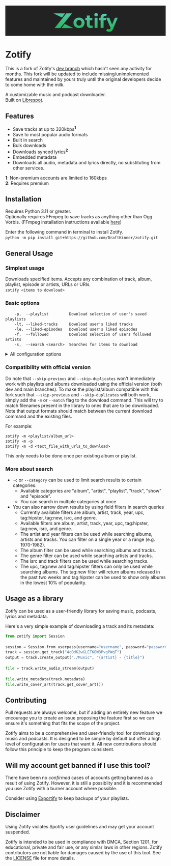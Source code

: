 ![Logo banner](./assets/banner.png)

# Zotify

This is a fork of Zotify's [dev branch](https://github.com/zotify-dev/zotify/tree/v1.0-dev) which hasn't seen any activity for months. This fork will be updated to include missing/unimplemented features and maintained by yours truly until the original developers decide to come home with the milk.

A customizable music and podcast downloader. \
Built on [Librespot](https://github.com/kokarare1212/librespot-python).

## Features

- Save tracks at up to 320kbps<sup>**1**</sup>
- Save to most popular audio formats
- Built in search
- Bulk downloads
- Downloads synced lyrics<sup>**2**</sup>
- Embedded metadata
- Downloads all audio, metadata and lyrics directly, no substituting from other services.

**1**: Non-premium accounts are limited to 160kbps \
**2**: Requires premium

## Installation

Requires Python 3.11 or greater. \
Optionally requires FFmpeg to save tracks as anything other than Ogg Vorbis.
(FFmpeg installation instructions available [here](https://github.com/DraftKinner/zotify/blob/main/INSTALLATION.md))

Enter the following command in terminal to install Zotify. \
`python -m pip install git+https://github.com/DraftKinner/zotify.git`

## General Usage

### Simplest usage

Downloads specified items. Accepts any combination of track, album, playlist, episode or artists, URLs or URIs. \
`zotify <items to download>`

### Basic options

```text
    -p,  --playlist         Download selection of user's saved playlists
    -lt, --liked-tracks     Download user's liked tracks
    -le, --liked-episodes   Download user's liked episodes
    -f,  --followed         Download selection of users followed artists
    -s,  --search <search>  Searches for items to download
```

<details><summary>All configuration options</summary>

| Config key              | Command line argument     | Description                                         | Default                                                    |
| ----------------------- | ------------------------- | --------------------------------------------------- | ---------------------------------------------------------- |
| path_credentials        | --credentials             | Path to credentials file                            |                                                            |
| path_archive            | --archive                 | Path to track archive file                          |                                                            |
| music_library           | --music-library           | Path to root of music library                       |                                                            |
| podcast_library         | --podcast-library         | Path to root of podcast library                     |                                                            |
| mixed_playlist_library  | --mixed-playlist-library  | Path to root of mixed content playlist library      |                                                            |
| output_album            | --output-album            | File layout for saved albums                        | {album_artist}/{album}/{track_number}. {artists} - {title} |
| output_playlist_track   | --output-playlist-track   | File layout for tracks in a playlist                | {playlist}/{playlist_number}. {artists} - {title}          |
| output_playlist_episode | --output-playlist-episode | File layout for episodes in a playlist              | {playlist}/{playlist_number}. {episode_number} - {title}   |
| output_podcast          | --output-podcast          | File layout for saved podcasts                      | {podcast}/{episode_number} - {title}                       |
| download_quality        | --download-quality        | Audio download quality (auto for highest available) |                                                            |
| download_real_time      | --download-real-time      | Downloads songs as fast as they would be played     |                                                            |
| audio_format            | --audio-format            | Audio format of final track output                  |                                                            |
| transcode_bitrate       | --transcode-bitrate       | Transcoding bitrate (-1 to use download rate)       |                                                            |
| ffmpeg_path             | --ffmpeg-path             | Path to ffmpeg binary                               |                                                            |
| ffmpeg_args             | --ffmpeg-args             | Additional ffmpeg arguments when transcoding        |                                                            |
| save_credentials        | --save-credentials        | Save login credentials to a file                    |                                                            |
| replace_existing        | --replace-existing        | Redownload and replace songs if they already exist  |                                                            |
| skip_previous           | --skip-previous           | Skip previously downloaded songs in the playlist    |                                                            |
| skip_duplicates         | --skip-duplicates         | Skip downloading existing track to different album  |                                                            |

</details>

### Compatibility with official version

Do note that `--skip-previous` and `--skip-duplicates` won't immediately work with playlists and albums downloaded using the official version (both dev and main branches). To make the playlist/album compatible with this fork such that `--skip-previous` and `--skip-duplicates` will both work, simply add the `-m` or `--match` flag to the download command. This will try to match filenames present in the library to ones that are to be downloaded. Note that output formats should match between the current download command and the existing files.

For example:
```
zotify -m <playlist/album_url>
zotify -m -p
zotify -m -d <text_file_with_urls_to_download>
```
This only needs to be done once per existing album or playlist.


### More about search

- `-c` or `--category` can be used to limit search results to certain categories.
  - Available categories are "album", "artist", "playlist", "track", "show" and "episode".
  - You can search in multiple categories at once
- You can also narrow down results by using field filters in search queries
  - Currently available filters are album, artist, track, year, upc, tag:hipster, tag:new, isrc, and genre.
  - Available filters are album, artist, track, year, upc, tag:hipster, tag:new, isrc, and genre.
  - The artist and year filters can be used while searching albums, artists and tracks. You can filter on a single year or a range (e.g. 1970-1982).
  - The album filter can be used while searching albums and tracks.
  - The genre filter can be used while searching artists and tracks.
  - The isrc and track filters can be used while searching tracks.
  - The upc, tag:new and tag:hipster filters can only be used while searching albums. The tag:new filter will return albums released in the past two weeks and tag:hipster can be used to show only albums in the lowest 10% of popularity.

## Usage as a library

Zotify can be used as a user-friendly library for saving music, podcasts, lyrics and metadata.

Here's a very simple example of downloading a track and its metadata:

```python
from zotify import Session

session = Session.from_userpass(username="username", password="password")
track = session.get_track("4cOdK2wGLETKBW3PvgPWqT")
output = track.create_output("./Music", "{artist} - {title}")

file = track.write_audio_stream(output)

file.write_metadata(track.metadata)
file.write_cover_art(track.get_cover_art())
```

## Contributing

Pull requests are always welcome, but if adding an entirely new feature we encourage you to create an issue proposing the feature first so we can ensure it's something that fits the scope of the project.

Zotify aims to be a comprehensive and user-friendly tool for downloading music and podcasts.
It is designed to be simple by default but offer a high level of configuration for users that want it.
All new contributions should follow this principle to keep the program consistent.

## Will my account get banned if I use this tool?

There have been no *confirmed* cases of accounts getting banned as a result of using Zotify.
However, it is still a possiblity and it is recommended you use Zotify with a burner account where possible.

Consider using [Exportify](https://watsonbox.github.io/exportify/) to keep backups of your playlists.

## Disclaimer

Using Zotify violates Sp‌otify user guidelines and may get your account suspended.

Zotify is intended to be used in compliance with DMCA, Section 1201, for educational, private and fair use, or any simlar laws in other regions.
Zotify contributors are not liable for damages caused by the use of this tool. See the [LICENSE](./LICENCE) file for more details.
